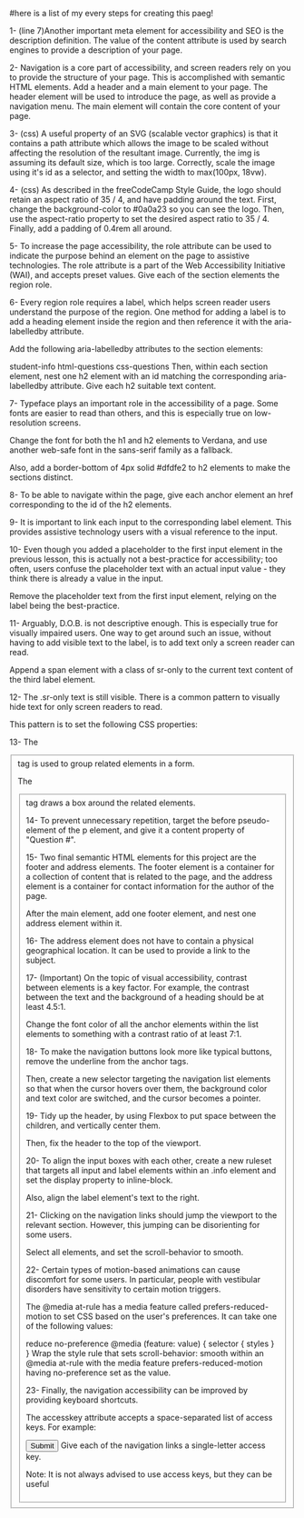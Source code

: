 #here is a list of my every steps for creating this paeg!

1-
(line 7)Another important meta element for accessibility and SEO is 
the description definition. The value of the content attribute is used 
by search engines to provide a description of your page.

2-
Navigation is a core part of accessibility, and screen readers rely on you to provide the structure of your page. This is accomplished with semantic HTML elements.
Add a header and a main element to your page.
The header element will be used to introduce the page, as well as provide a navigation menu.
The main element will contain the core content of your page.

3-
(css)
A useful property of an SVG (scalable vector graphics) is that it contains a path attribute which allows the image to be scaled without affecting the resolution of the resultant image.
Currently, the img is assuming its default size, which is too large. Correctly, scale the image using it's id as a selector, and setting the width to max(100px, 18vw).

4-
(css)
As described in the freeCodeCamp Style Guide, the logo should retain an aspect ratio of 35 / 4, and have padding around the text.
First, change the background-color to #0a0a23 so you can see the logo. Then, use the aspect-ratio property to set the desired aspect ratio to 35 / 4. Finally, add a padding of 0.4rem all around.

5-
To increase the page accessibility, the role attribute can be used to indicate the purpose behind an element on the page to assistive technologies. The role attribute is a part of the Web Accessibility Initiative (WAI), and accepts preset values.
Give each of the section elements the region role.

6-
Every region role requires a label, which helps screen reader users understand the purpose of the region. One method for adding a label is to add a heading element inside the region and then reference it with the aria-labelledby attribute.

Add the following aria-labelledby attributes to the section elements:

student-info
html-questions
css-questions
Then, within each section element, nest one h2 element with an id matching the corresponding aria-labelledby attribute. Give each h2 suitable text content.

7-
Typeface plays an important role in the accessibility of a page. Some fonts are easier to read than others, and this is especially true on low-resolution screens.

Change the font for both the h1 and h2 elements to Verdana, and use another web-safe font in the sans-serif family as a fallback.

Also, add a border-bottom of 4px solid #dfdfe2 to h2 elements to make the sections distinct.

8-
To be able to navigate within the page, give each anchor element an href corresponding to the id of the h2 elements.

9-
It is important to link each input to the corresponding label element. This provides assistive technology users with a visual reference to the input.

10-
Even though you added a placeholder to the first input element in the previous lesson, this is actually not a best-practice for accessibility; too often, users confuse the placeholder text with an actual input value - they think there is already a value in the input.

Remove the placeholder text from the first input element, relying on the label being the best-practice.

11-
Arguably, D.O.B. is not descriptive enough. This is especially true for visually impaired users. One way to get around such an issue, without having to add visible text to the label, is to add text only a screen reader can read.

Append a span element with a class of sr-only to the current text content of the third label element.

12-
The .sr-only text is still visible. There is a common pattern to visually hide text for only screen readers to read.

This pattern is to set the following CSS properties:

13-
The <fieldset> tag is used to group related elements in a form.

The <fieldset> tag draws a box around the related elements.

14-
To prevent unnecessary repetition, target the before pseudo-element of the p element, and give it a content property of "Question #".

15-
Two final semantic HTML elements for this project are the footer and address elements. The footer element is a container for a collection of content that is related to the page, and the address element is a container for contact information for the author of the page.

After the main element, add one footer element, and nest one address element within it.

16-
The address element does not have to contain a physical geographical location. It can be used to provide a link to the subject.

17- (Important)
On the topic of visual accessibility, contrast between elements is a key factor. For example, the contrast between the text and the background of a heading should be at least 4.5:1.

Change the font color of all the anchor elements within the list elements to something with a contrast ratio of at least 7:1.

18-
To make the navigation buttons look more like typical buttons, remove the underline from the anchor tags.

Then, create a new selector targeting the navigation list elements so that when the cursor hovers over them, the background color and text color are switched, and the cursor becomes a pointer.

19-
Tidy up the header, by using Flexbox to put space between the children, and vertically center them.

Then, fix the header to the top of the viewport.

20-
To align the input boxes with each other, create a new ruleset that targets all input and label elements within an .info element and set the display property to inline-block.

Also, align the label element's text to the right.

21-
Clicking on the navigation links should jump the viewport to the relevant section. However, this jumping can be disorienting for some users.

Select all elements, and set the scroll-behavior to smooth.

22-
Certain types of motion-based animations can cause discomfort for some users. In particular, people with vestibular disorders have sensitivity to certain motion triggers.

The @media at-rule has a media feature called prefers-reduced-motion to set CSS based on the user's preferences. It can take one of the following values:

reduce
no-preference
@media (feature: value) {
  selector {
    styles
  }
}
Wrap the style rule that sets scroll-behavior: smooth within an @media at-rule with the media feature prefers-reduced-motion having no-preference set as the value.

23-
Finally, the navigation accessibility can be improved by providing keyboard shortcuts.

The accesskey attribute accepts a space-separated list of access keys. For example:

<button type="submit" accesskey="s">Submit</button>
Give each of the navigation links a single-letter access key.

Note: It is not always advised to use access keys, but they can be useful

